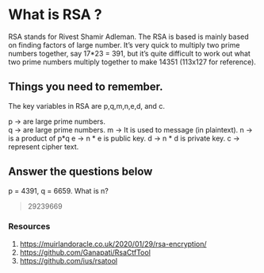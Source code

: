 # What is RSA ?

RSA stands for Rivest Shamir Adleman. The RSA is based is mainly based on finding factors of large number. It’s very quick to multiply two prime numbers together, say 17\*23 = 391, but it’s quite difficult to work out what two prime numbers multiply together to make 14351 (113x127 for reference).

## Things you need to remember.

The key variables in RSA are p,q,m,n,e,d, and c. 

p -> are large prime numbers.  
q -> are large prime numbers. 
m -> It is used to message (in plaintext).
n -> is a product of p\*q
e -> n * e is public key.
d -> n * d is private key.
c -> represent cipher text. 


## Answer the questions below

p = 4391, q = 6659. What is n?
> 29239669

### Resources 

1. https://muirlandoracle.co.uk/2020/01/29/rsa-encryption/
1. https://github.com/Ganapati/RsaCtfTool
1. https://github.com/ius/rsatool
